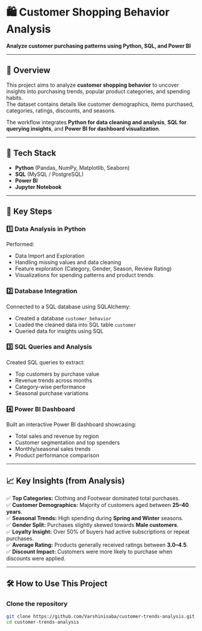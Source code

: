 # 🛍️ Customer Shopping Behavior Analysis  
**Analyze customer purchasing patterns using Python, SQL, and Power BI**

---

## 📘 Overview
This project aims to analyze **customer shopping behavior** to uncover insights into purchasing trends, popular product categories, and spending habits.  
The dataset contains details like customer demographics, items purchased, categories, ratings, discounts, and seasons.  

The workflow integrates **Python for data cleaning and analysis**, **SQL for querying insights**, and **Power BI for dashboard visualization**.

---

## 🧰 Tech Stack
- **Python** (Pandas, NumPy, Matplotlib, Seaborn)
- **SQL** (MySQL / PostgreSQL)
- **Power BI**
- **Jupyter Notebook**

---

## 🧠 Key Steps

### 1️⃣ Data Analysis in Python
Performed:
- Data Import and Exploration  
- Handling missing values and data cleaning  
- Feature exploration (Category, Gender, Season, Review Rating)  
- Visualizations for spending patterns and product trends  

### 2️⃣ Database Integration
Connected to a SQL database using SQLAlchemy:
- Created a database `customer_behavior`
- Loaded the cleaned data into SQL table `customer`
- Queried data for insights using SQL

### 3️⃣ SQL Queries and Analysis
Created SQL queries to extract:
- Top customers by purchase value  
- Revenue trends across months  
- Category-wise performance  
- Seasonal purchase variations  

### 4️⃣ Power BI Dashboard
Built an interactive Power BI dashboard showcasing:
- Total sales and revenue by region  
- Customer segmentation and top spenders  
- Monthly/seasonal sales trends  
- Product performance comparison  

---

## 📈 Key Insights (from Analysis)
✅ **Top Categories:** Clothing and Footwear dominated total purchases.  
✅ **Customer Demographics:** Majority of customers aged between **25–40 years**.  
✅ **Seasonal Trends:** High spending during **Spring and Winter** seasons.  
✅ **Gender Split:** Purchases slightly skewed towards **Male customers**.  
✅ **Loyalty Insight:** Over 50% of buyers had active subscriptions or repeat purchases.  
✅ **Average Rating:** Products generally received ratings between **3.0–4.5**.  
✅ **Discount Impact:** Customers were more likely to purchase when discounts were applied.

---

## 🛠️ How to Use This Project

### Clone the repository
```bash
git clone https://github.com/Varshinisaba/customer-trends-analysis.git
cd customer-trends-analysis
